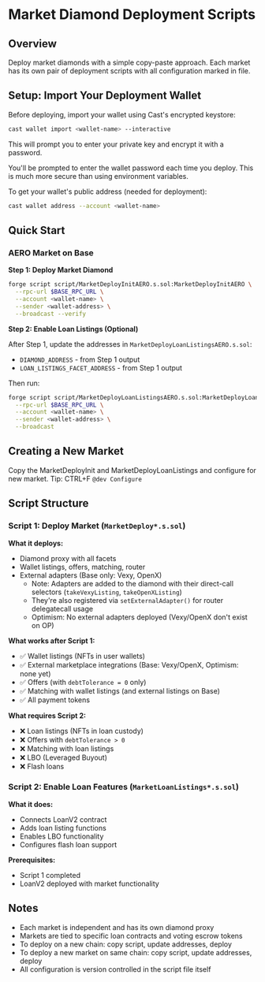 # Market Diamond Deployment Scripts

## Overview

Deploy market diamonds with a simple copy-paste approach. Each market has its own pair of deployment scripts with all configuration marked in file.

## Setup: Import Your Deployment Wallet

Before deploying, import your wallet using Cast's encrypted keystore:

```bash
cast wallet import <wallet-name> --interactive
```

This will prompt you to enter your private key and encrypt it with a password. 

You'll be prompted to enter the wallet password each time you deploy. This is much more secure than using environment variables.

To get your wallet's public address (needed for deployment):
```bash
cast wallet address --account <wallet-name>
```

## Quick Start

### AERO Market on Base

**Step 1: Deploy Market Diamond**
```bash
forge script script/MarketDeployInitAERO.s.sol:MarketDeployInitAERO \
  --rpc-url $BASE_RPC_URL \
  --account <wallet-name> \
  --sender <wallet-address> \
  --broadcast --verify
```

**Step 2: Enable Loan Listings (Optional)**

After Step 1, update the addresses in `MarketDeployLoanListingsAERO.s.sol`:
- `DIAMOND_ADDRESS` - from Step 1 output
- `LOAN_LISTINGS_FACET_ADDRESS` - from Step 1 output

Then run:
```bash
forge script script/MarketDeployLoanListingsAERO.s.sol:MarketDeployLoanListingsAERO \
  --rpc-url $BASE_RPC_URL \
  --account <wallet-name> \
  --sender <wallet-address> \
  --broadcast
```

## Creating a New Market

Copy the MarketDeployInit and MarketDeployLoanListings and configure for new market. Tip: CTRL+F `@dev Configure`


## Script Structure

### Script 1: Deploy Market (`MarketDeploy*.s.sol`)

**What it deploys:**
- Diamond proxy with all facets
- Wallet listings, offers, matching, router
- External adapters (Base only: Vexy, OpenX)
  - Note: Adapters are added to the diamond with their direct-call selectors (`takeVexyListing`, `takeOpenXListing`)
  - They're also registered via `setExternalAdapter()` for router delegatecall usage
  - Optimism: No external adapters deployed (Vexy/OpenX don't exist on OP)

**What works after Script 1:**
- ✅ Wallet listings (NFTs in user wallets)
- ✅ External marketplace integrations (Base: Vexy/OpenX, Optimism: none yet)
- ✅ Offers (with `debtTolerance = 0` only)
- ✅ Matching with wallet listings (and external listings on Base)
- ✅ All payment tokens

**What requires Script 2:**
- ❌ Loan listings (NFTs in loan custody)
- ❌ Offers with `debtTolerance > 0`
- ❌ Matching with loan listings
- ❌ LBO (Leveraged Buyout)
- ❌ Flash loans

### Script 2: Enable Loan Features (`MarketLoanListings*.s.sol`)

**What it does:**
- Connects LoanV2 contract
- Adds loan listing functions
- Enables LBO functionality
- Configures flash loan support

**Prerequisites:**
- Script 1 completed
- LoanV2 deployed with market functionality

## Notes

- Each market is independent and has its own diamond proxy
- Markets are tied to specific loan contracts and voting escrow tokens
- To deploy on a new chain: copy script, update addresses, deploy
- To deploy a new market on same chain: copy script, update addresses, deploy
- All configuration is version controlled in the script file itself

